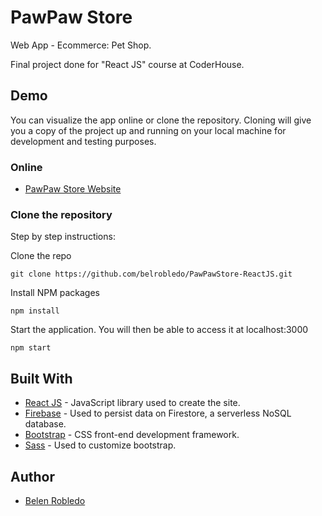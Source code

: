 # PawPaw Store

Web App - Ecommerce: Pet Shop.

Final project done for "React JS" course at CoderHouse.

## Demo

You can visualize the app online or clone the repository. Cloning will give you a copy of the project up and running on
your local machine for development and testing purposes.

### Online

- [PawPaw Store Website](https://pawpawstore.netlify.app/)

### Clone the repository

Step by step instructions:

Clone the repo

    git clone https://github.com/belrobledo/PawPawStore-ReactJS.git

Install NPM packages

    npm install

Start the application. You will then be able to access it at localhost:3000

    npm start

## Built With

  - [React JS](https://reactjs.org/) - JavaScript library used to create the site.
  - [Firebase](https://creativecommons.org/) - Used to persist data on Firestore, a serverless NoSQL database.
  - [Bootstrap](https://getbootstrap.com/) - CSS front-end development framework.
  - [Sass](https://sass-lang.com/) - Used to customize bootstrap.

## Author

  - [Belen Robledo](https://github.com/belrobledo)